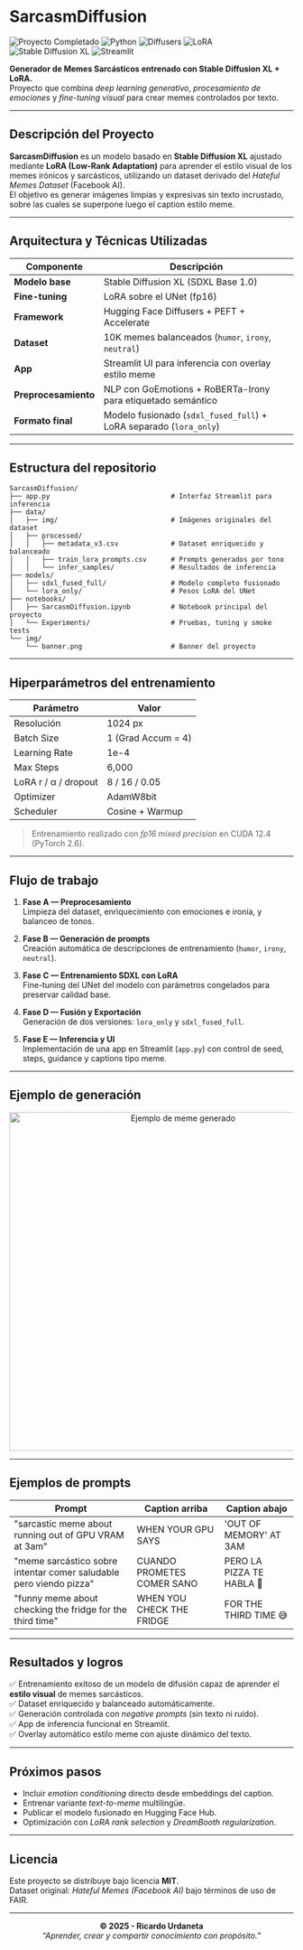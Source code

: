 # SarcasmDiffusion

<img src="https://img.shields.io/badge/Proyecto_Completado-%E2%9C%94-2ECC71?style=flat-square&logo=checkmarx&logoColor=white" alt="Proyecto Completado"/> <img src="https://img.shields.io/badge/Python-3.10%2B-3776AB?style=flat-square&logo=python&logoColor=white" alt="Python"/> <img src="https://img.shields.io/badge/Diffusers-0.35.1-orange?style=flat-square&logo=huggingface&logoColor=white" alt="Diffusers"/> <img src="https://img.shields.io/badge/LoRA-FineTuning-blue?style=flat-square&logo=openaichat&logoColor=white" alt="LoRA"/> <img src="https://img.shields.io/badge/Stable_Diffusion_XL-Model-9b59b6?style=flat-square&logo=ai&logoColor=white" alt="Stable Diffusion XL"/> <img src="https://img.shields.io/badge/Streamlit-App-FF4B4B?style=flat-square&logo=streamlit&logoColor=white" alt="Streamlit"/>

**Generador de Memes Sarcásticos entrenado con Stable Diffusion XL + LoRA.**  
Proyecto que combina *deep learning generativo*, *procesamiento de emociones* y *fine-tuning visual* para crear memes controlados por texto.

---

## Descripción del Proyecto
**SarcasmDiffusion** es un modelo basado en **Stable Diffusion XL** ajustado mediante **LoRA (Low-Rank Adaptation)** para aprender el estilo visual de los memes irónicos y sarcásticos, utilizando un dataset derivado del *Hateful Memes Dataset* (Facebook AI).  
El objetivo es generar imágenes limpias y expresivas sin texto incrustado, sobre las cuales se superpone luego el caption estilo meme.

---

## Arquitectura y Técnicas Utilizadas
| Componente | Descripción |
|-------------|-------------|
| **Modelo base** | Stable Diffusion XL (SDXL Base 1.0) |
| **Fine-tuning** | LoRA sobre el UNet (fp16) |
| **Framework** | Hugging Face Diffusers + PEFT + Accelerate |
| **Dataset** | 10K memes balanceados (`humor`, `irony`, `neutral`) |
| **App** | Streamlit UI para inferencia con overlay estilo meme |
| **Preprocesamiento** | NLP con GoEmotions + RoBERTa-Irony para etiquetado semántico |
| **Formato final** | Modelo fusionado (`sdxl_fused_full`) + LoRA separado (`lora_only`) |

---

## Estructura del repositorio

```
SarcasmDiffusion/
├── app.py                              # Interfaz Streamlit para inferencia
├── data/
│   ├── img/                            # Imágenes originales del dataset
│   ├── processed/
│   │   ├── metadata_v3.csv             # Dataset enriquecido y balanceado
│   │   ├── train_lora_prompts.csv      # Prompts generados por tono
│   │   └── infer_samples/              # Resultados de inferencia
├── models/
│   ├── sdxl_fused_full/                # Modelo completo fusionado
│   └── lora_only/                      # Pesos LoRA del UNet
├── notebooks/
│   ├── SarcasmDiffusion.ipynb          # Notebook principal del proyecto
│   └── Experiments/                    # Pruebas, tuning y smoke tests
└── img/
    └── banner.png                      # Banner del proyecto
```

---

## Hiperparámetros del entrenamiento

| Parámetro | Valor |
|------------|-------|
| Resolución | 1024 px |
| Batch Size | 1 (Grad Accum = 4) |
| Learning Rate | 1e-4 |
| Max Steps | 6,000 |
| LoRA r / α / dropout | 8 / 16 / 0.05 |
| Optimizer | AdamW8bit |
| Scheduler | Cosine + Warmup |

> Entrenamiento realizado con *fp16 mixed precision* en CUDA 12.4 (PyTorch 2.6).

---

## Flujo de trabajo

1. **Fase A — Preprocesamiento**  
   Limpieza del dataset, enriquecimiento con emociones e ironía, y balanceo de tonos.

2. **Fase B — Generación de prompts**  
   Creación automática de descripciones de entrenamiento (`humor`, `irony`, `neutral`).

3. **Fase C — Entrenamiento SDXL con LoRA**  
   Fine-tuning del UNet del modelo con parámetros congelados para preservar calidad base.

4. **Fase D — Fusión y Exportación**  
   Generación de dos versiones: `lora_only` y `sdxl_fused_full`.

5. **Fase E — Inferencia y UI**  
   Implementación de una app en Streamlit (`app.py`) con control de seed, steps, guidance y captions tipo meme.

---

## Ejemplo de generación
<p align="center">
  <img width="600" src="img/sample_meme.png" alt="Ejemplo de meme generado"/>
</p>

---

## Ejemplos de prompts

| Prompt | Caption arriba | Caption abajo |
|--------|----------------|---------------|
| "sarcastic meme about running out of GPU VRAM at 3am" | WHEN YOUR GPU SAYS | 'OUT OF MEMORY' AT 3AM |
| "meme sarcástico sobre intentar comer saludable pero viendo pizza" | CUANDO PROMETES COMER SANO | PERO LA PIZZA TE HABLA 🍕 |
| "funny meme about checking the fridge for the third time" | WHEN YOU CHECK THE FRIDGE | FOR THE THIRD TIME 😅 |

---

## Resultados y logros

✅ Entrenamiento exitoso de un modelo de difusión capaz de aprender el **estilo visual** de memes sarcásticos.  
✅ Dataset enriquecido y balanceado automáticamente.  
✅ Generación controlada con *negative prompts* (sin texto ni ruido).  
✅ App de inferencia funcional en Streamlit.  
✅ Overlay automático estilo meme con ajuste dinámico del texto.

---

## Próximos pasos
- Incluir *emotion conditioning* directo desde embeddings del caption.  
- Entrenar variante *text-to-meme* multilingüe.  
- Publicar el modelo fusionado en Hugging Face Hub.  
- Optimización con *LoRA rank selection* y *DreamBooth regularization*.

---

## Licencia
Este proyecto se distribuye bajo licencia **MIT**.  
Dataset original: *Hateful Memes (Facebook AI)* bajo términos de uso de FAIR.

---

<p align="center">
  <b>© 2025 - Ricardo Urdaneta</b><br>
  <i>“Aprender, crear y compartir conocimiento con propósito.”</i>
</p>
